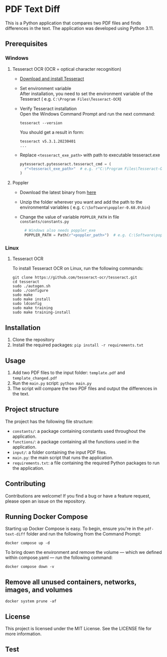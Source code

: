 # PDF Text Diff

This is a Python application that compares two PDF files and finds differences in the text. The application was
developed using Python 3.11.

## Prerequisites

### Windows

1. Tesseract OCR (OCR = optical character recognition)
    - [Download and install Tesseract](https://github.com/UB-Mannheim/tesseract/wiki#tesseract-installer-for-windows)
    - Set environment variable  
      After installation, you need to set the environment variable of the Tesseract (
      e.g. `C:\Program Files\Tesseract-OCR`)
    - Verify Tesseract installation  
      Open the Windows Command Prompt and run the next command:

      ```commandline
      tesseract --version
      ```

      You should get a result in form:

      ```commandline
      tesseract v5.3.1.20230401
      ...
      ```

    - Replace `<tesseract_exe_path>` with path to executable tesseract.exe

      ```python
      pytesseract.pytesseract.tesseract_cmd = (
        r"<tesseract_exe_path>"  # e.g. r"C:\Program Files\Tesseract-OCR\tesseract.exe"
      )
      ```

2. Poppler
    - Download the latest binary from [here](https://blog.alivate.com.au/poppler-windows/)
    - Unzip the folder wherever you want and add the path to the environmental variables (
      e.g. `C:\Software\poppler-0.68.0\bin`)
    - Change the value of variable `POPPLER_PATH` in file `constants/constants.py`

      ```python
        # Windows also needs poppler_exe
        POPPLER_PATH = Path(r"<poppler_path>")  # e.g. C:\Software\poppler-0.68.0\bin
      ```

### Linux

1. Tesseract OCR

   To install Tesseract OCR on Linux, run the following commands:

    ```commandline
    git clone https://github.com/tesseract-ocr/tesseract.git
    cd tesseract
    sudo ./autogen.sh
    sudo ./configure
    sudo make
    sudo make install
    sudo ldconfig
    sudo make training
    sudo make training-install
    ```

## Installation

1. Clone the repository
2. Install the required packages: `pip install -r requirements.txt`

## Usage

1. Add two PDF files to the input folder: `template.pdf` and `template_changed.pdf`
2. Run the `main.py` script: `python main.py`
3. The script will compare the two PDF files and output the differences in the text.

## Project structure

The project has the following file structure:

- `constants/`: a package containing constants used throughout the application.
- `functions/`: a package containing all the functions used in the application.
- `input/`: a folder containing the input PDF files.
- `main.py`: the main script that runs the application.
- `requirements.txt`: a file containing the required Python packages to run the application.

## Contributing

Contributions are welcome! If you find a bug or have a feature request, please open an issue on the repository.

## Running Docker Compose

Starting up Docker Compose is easy. To begin, ensure you're in the `pdf-text-diff` folder and run the following from the
Command Prompt:

```commandline
docker compose up -d
```

To bring down the environment and remove the volume — which we defined within compose.yaml — run the following command:

```commandline
docker compose down -v
```

## Remove all unused containers, networks, images, and volumes

```commandline
docker system prune -af
```

## License

This project is licensed under the MIT License. See the LICENSE file for more information.

## Test
